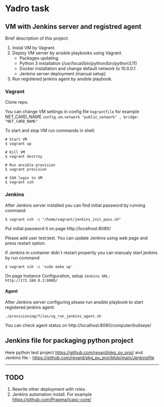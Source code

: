 # Yadro task

## VM with Jenkins server and registred agent

Brief description of this project:

1. Instal VM by Vagrant.
2. Deploy VM server by ansible playbooks using Vagrant.
    - Packages updating
    - Python 3 installation (/usr/local/bin/python/bin/python3.11)
    - Docker installation and change default network to 10.0.0.1
    - Jenkins server deployment (manual setup)
3. Run registered jenkins agent by ansible playbook.

### Vagrant 

Clone repo.

You can change VM settings in config file `Vagrantfile` for example NET_CARD_NAME `config.vm.network "public_network" , bridge: "NET_CARD_NAME"`

To start and stop VM run commands in shell:

```
# Start VM 
$ vagrant up

# Kill VM 
$ vagrant destroy

# Run ansible provision
$ vagrant provision

# SSH login to VM
$ vagrant ssh
```

### Jenkins

After Jenkins server installed you can find initial password by running command:

```
$ vagrant ssh -c "/home/vagrant/jenkins_init_pass.sh"
```

Put initial password it on page  http://localhost:8080/

Please add user test:test. You can update Jenkins using web page and press restart option.

If Jenkins in container didn`t restart propertly  you can manualy start jenkins by run command:

```
$ vagrant ssh -c 'sudo make up'
```

On page Instance Configuration, setup `Jenkins URL:￼http://172.168.0.2:8080/`

#### Agent

After Jenkins server configuring please run ansible playbook to start registered jenkins agent:

```
./provisioning/files/vg_run_jenkins_agent.sh
```

You can check agent status on http://localhost:8080/computer/bullseye/

## Jenkins file for packaging python project

Here python test project https://github.com/revard/pkg_py_proj/ and Jenkins file - https://github.com/revard/pkg_py_proj/blob/main/Jenkinsfile

---

## TODO

1. Rewrite other deployment with roles. 
2. Jenkins automation install. For example https://github.com/Praqma/jcasc-core/

